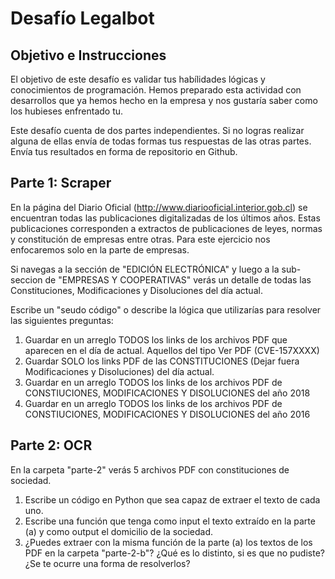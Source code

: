 # Desafío Legalbot

## Objetivo e Instrucciones
El objetivo de este desafío es validar tus habílidades lógicas y conocimientos de programación. Hemos preparado esta actividad con desarrollos que ya hemos hecho en la empresa y nos gustaría saber como los hubieses enfrentado tu. 

Este desafío cuenta de dos partes independientes. Si no logras realizar alguna de ellas envía de todas formas tus respuestas de las otras partes. Envía tus resultados en forma de repositorio en Github.


## Parte 1: Scraper
En la página del Diario Oficial (http://www.diariooficial.interior.gob.cl) se encuentran todas las publicaciones digitalizadas de los últimos años. Estas publicaciones corresponden a extractos de publicaciones de leyes, normas y constitución de empresas entre otras. Para este ejercicio nos enfocaremos solo en la parte de empresas.

Si navegas a la sección de "EDICIÓN ELECTRÓNICA" y luego a la sub-seccion de "EMPRESAS Y COOPERATIVAS" verás un detalle de todas las Constituciones, Modificaciones y Disoluciones del día actual.

Escribe un "seudo código" o describe la lógica que utilizarías para resolver las siguientes preguntas:

  1. Guardar en un arreglo TODOS los links de los archivos PDF que aparecen en el día de actual. Aquellos del tipo Ver PDF (CVE-157XXXX)
  2. Guardar SOLO los links PDF de las CONSTITUCIONES (Dejar fuera Modificaciones y Disoluciones) del día actual.
  3. Guardar en un arreglo TODOS los links de los archivos PDF de CONSTIUCIONES, MODIFICACIONES Y DISOLUCIONES del año 2018
  4. Guardar en un arreglo TODOS los links de los archivos PDF de CONSTIUCIONES, MODIFICACIONES Y DISOLUCIONES del año 2016

## Parte 2: OCR
En la carpeta "parte-2" verás 5 archivos PDF con constituciones de sociedad. 

  1. Escribe un código en Python que sea capaz de extraer el texto de cada uno.
  2. Escribe una función que tenga como input el texto extraído en la parte (a) y como output el domicilio de la sociedad.
  3. ¿Puedes extraer con la misma función de la parte (a) los textos de los PDF en la carpeta "parte-2-b"? ¿Qué es lo distinto, si es que no pudiste? ¿Se te ocurre una forma de resolverlos?
